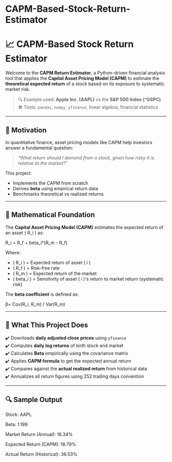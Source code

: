 # CAPM-Based-Stock-Return-Estimator

# 📈 CAPM-Based Stock Return Estimator

Welcome to the **CAPM Return Estimator**, a Python-driven financial analysis tool that applies the **Capital Asset Pricing Model (CAPM)** to estimate the **theoretical expected return** of a stock based on its exposure to systematic market risk.

> 🔍 Example used: **Apple Inc. (AAPL)** vs the **S&P 500 Index (^GSPC)**  
> 🛠️ Tools: `pandas`, `numpy`, `yfinance`, linear algebra, financial statistics

---

## 🧠 Motivation

In quantitative finance, asset pricing models like CAPM help investors answer a fundamental question:

> *"What return should I demand from a stock, given how risky it is relative to the market?"*

This project:
- Implements the CAPM from scratch
- Derives **beta** using empirical return data
- Benchmarks theoretical vs realized returns

---

## 📐 Mathematical Foundation

The **Capital Asset Pricing Model (CAPM)** estimates the expected return of an asset \( R_i \) as:

R_i = R_f + beta_i*(R_m - R_f)

Where:
- \( R_i \) = Expected return of asset \( i \)
- \( R_f \) = Risk-free rate
- \( R_m \) = Expected return of the market
- \( beta_i ) = Sensitivity of asset \( i \)'s return to market return (systematic risk)

The **beta coefficient** is defined as:

β= Cov(R_i, R_m) / Var(R_m)



---

## 🧮 What This Project Does

✔️ Downloads **daily adjusted close prices** using `yfinance`  
✔️ Computes **daily log returns** of both stock and market  
✔️ Calculates **Beta** empirically using the covariance matrix  
✔️ Applies **CAPM formula** to get the expected annual return  
✔️ Compares against the **actual realized return** from historical data  
✔️ Annualizes all return figures using 252 trading days convention  

---

## 🔍 Sample Output
Stock: AAPL

Beta: 1.199

Market Return (Annual): 16.34%

Expected Return (CAPM): 18.79%

Actual Return (Historical): 36.53%
